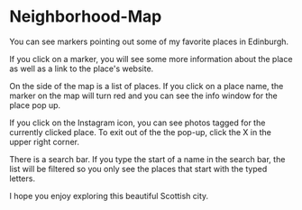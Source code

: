 # Neighborhood-Map

You can see markers pointing out some of my favorite places in Edinburgh.

If you click on a marker, you will see some more information about the place as well as a link to the place's website.

On the side of the map is a list of places. If you click on a place name, the marker on the map will turn red and you 
can see the info window for the place pop up. 

If you click on the Instagram icon, you can see photos tagged for the currently clicked place. To exit out of the the pop-up, click the X in the upper right corner.

There is a search bar. If you type the start of a name in the search bar, the list will be filtered so you only see
the places that start with the typed letters.

I hope you enjoy exploring this beautiful Scottish city.
